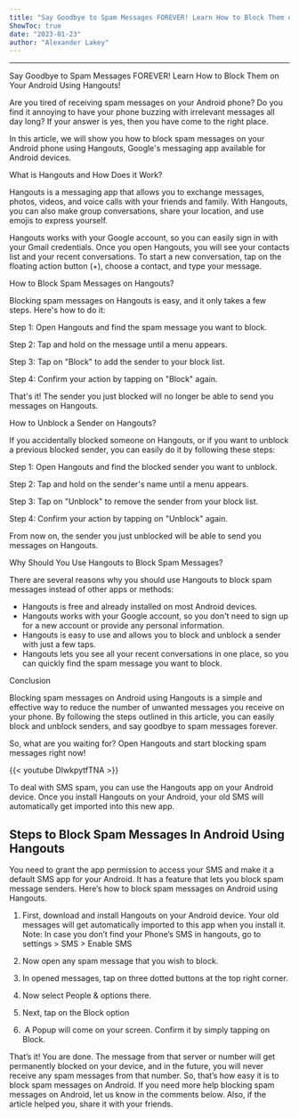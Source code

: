 ```yaml
---
title: "Say Goodbye to Spam Messages FOREVER! Learn How to Block Them on Your Android Using Hangouts!"
ShowToc: true 
date: "2023-01-23"
author: "Alexander Lakey"
---
```

*****
Say Goodbye to Spam Messages FOREVER! Learn How to Block Them on Your Android Using Hangouts!

Are you tired of receiving spam messages on your Android phone? Do you find it annoying to have your phone buzzing with irrelevant messages all day long? If your answer is yes, then you have come to the right place.

In this article, we will show you how to block spam messages on your Android phone using Hangouts, Google's messaging app available for Android devices.

What is Hangouts and How Does it Work?

Hangouts is a messaging app that allows you to exchange messages, photos, videos, and voice calls with your friends and family. With Hangouts, you can also make group conversations, share your location, and use emojis to express yourself.

Hangouts works with your Google account, so you can easily sign in with your Gmail credentials. Once you open Hangouts, you will see your contacts list and your recent conversations. To start a new conversation, tap on the floating action button (+), choose a contact, and type your message.

How to Block Spam Messages on Hangouts?

Blocking spam messages on Hangouts is easy, and it only takes a few steps. Here's how to do it:

Step 1: Open Hangouts and find the spam message you want to block.

Step 2: Tap and hold on the message until a menu appears.

Step 3: Tap on "Block" to add the sender to your block list.

Step 4: Confirm your action by tapping on "Block" again.

That's it! The sender you just blocked will no longer be able to send you messages on Hangouts.

How to Unblock a Sender on Hangouts?

If you accidentally blocked someone on Hangouts, or if you want to unblock a previous blocked sender, you can easily do it by following these steps:

Step 1: Open Hangouts and find the blocked sender you want to unblock.

Step 2: Tap and hold on the sender's name until a menu appears.

Step 3: Tap on "Unblock" to remove the sender from your block list.

Step 4: Confirm your action by tapping on "Unblock" again.

From now on, the sender you just unblocked will be able to send you messages on Hangouts.

Why Should You Use Hangouts to Block Spam Messages?

There are several reasons why you should use Hangouts to block spam messages instead of other apps or methods:

- Hangouts is free and already installed on most Android devices.
- Hangouts works with your Google account, so you don't need to sign up for a new account or provide any personal information.
- Hangouts is easy to use and allows you to block and unblock a sender with just a few taps.
- Hangouts lets you see all your recent conversations in one place, so you can quickly find the spam message you want to block.

Conclusion

Blocking spam messages on Android using Hangouts is a simple and effective way to reduce the number of unwanted messages you receive on your phone. By following the steps outlined in this article, you can easily block and unblock senders, and say goodbye to spam messages forever.

So, what are you waiting for? Open Hangouts and start blocking spam messages right now!

{{< youtube DIwkpytfTNA >}} 



To deal with SMS spam, you can use the Hangouts app on your Android device. Once you install Hangouts on your Android, your old SMS will automatically get imported into this new app.

 
## Steps to Block Spam Messages In Android Using Hangouts


You need to grant the app permission to access your SMS and make it a default SMS app for your Android. It has a feature that lets you block spam message senders. Here’s how to block spam messages on Android using Hangouts.
1. First, download and install Hangouts on your Android device. Your old messages will get automatically imported to this app when you install it.
Note: In case you don’t find your Phone’s SMS in hangouts, go to settings > SMS > Enable SMS
2. Now open any spam message that you wish to block.

3. In opened messages, tap on three dotted buttons at the top right corner.

4. Now select People & options there.

5. Next, tap on the Block option

6.  A Popup will come on your screen. Confirm it by simply tapping on Block.

That’s it! You are done. The message from that server or number will get permanently blocked on your device, and in the future, you will never receive any spam messages from that number.
So, that’s how easy it is to block spam messages on Android. If you need more help blocking spam messages on Android, let us know in the comments below. Also, if the article helped you, share it with your friends.




